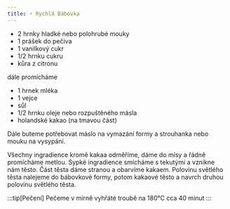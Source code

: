```yaml
---
title: ⚡️ Rychlá Bábovka
---
```


- 2 hrnky hladké nebo polohrubé mouky
- 1 prášek do pečiva
- 1 vanilkový cukr
- 1/2 hrnku cukru
- kůra z citronu

dále promícháme

- 1 hrnek mléka
- 1 vejce
- sůl
- 1/2 hrnku oleje nebo rozpuštěného másla
- holandské kakao (na tmavou část)

Dále buteme potřebovat máslo na vymazání formy a strouhanka nebo mouku na
vysypání.

Všechny ingradience kromě kakaa odměříme, dáme do mísy a řádně promícháme
metlou. Sypké ingradience smícháme s tekutými a vznikne nám těsto. Část těsta
dáme stranou a obarvíme kakaem. Polovinu světlého těsta nalejeme do bábovkové
formy, potom kakaové těsto a navrch druhou polovinu světlého těsta.

:::tip[Pečení]
Pečeme v mírně vyhřáté troubě na 180°C cca 40 minut
:::
